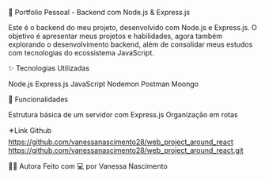 🚀 Portfolio Pessoal - Backend com Node.js & Express.js

Este é o backend do meu projeto, desenvolvido com Node.js e Express.js. O objetivo é apresentar meus projetos e habilidades, agora também explorando o desenvolvimento backend, além de consolidar meus estudos com tecnologias do ecossistema JavaScript.

✨ Tecnologias Utilizadas

Node.js
Express.js
JavaScript
Nodemon
Postman
Moongo

📌 Funcionalidades

Estrutura básica de um servidor com Express.js
Organização em rotas

✴️Link Github
https://github.com/vanessanascimento28/web_project_around_react
https://github.com/vanessanascimento28/web_project_around_react.git

👩‍💻 Autora
Feito com 💻 por Vanessa Nascimento
